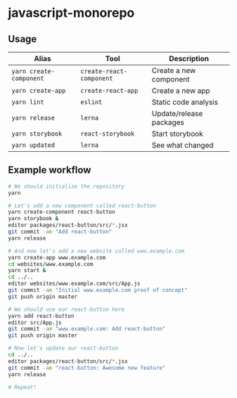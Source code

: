 javascript-monorepo
===================

Usage
-----

| Alias                   | Tool                     | Description             |
|-------------------------|--------------------------|-------------------------|
| `yarn create-component` | `create-react-component` | Create a new component  |
| `yarn create-app`       | `create-react-app`       | Create a new app        |
| `yarn lint`             | `eslint`                 | Static code analysis    |
| `yarn release`          | `lerna`                  | Update/release packages |
| `yarn storybook`        | `react-storybook`        | Start storybook         |
| `yarn updated`          | `lerna`                  | See what changed        |


Example workflow
----------------

```bash
# We should initialize the repository
yarn

# Let's add a new component called react-button
yarn create-component react-button
yarn storybook &
editor packages/react-button/src/*.jsx
git commit -am "Add react-button"
yarn release

# And now let's add a new website called www.example.com
yarn create-app www.example.com
cd websites/www.example.com
yarn start &
cd ../..
editor websites/www.example.com/src/App.js
git commit -am "Initial www.example.com proof of concept"
git push origin master

# We should use our react-button here
yarn add react-button
editor src/App.js
git commit -am "www.example.com: Add react-button"
git push origin master

# Now let's update our react-button
cd ../..
editor packages/react-button/src/*.jsx
git commit -am "react-button: Awesome new feature"
yarn release

# Repeat!
```
